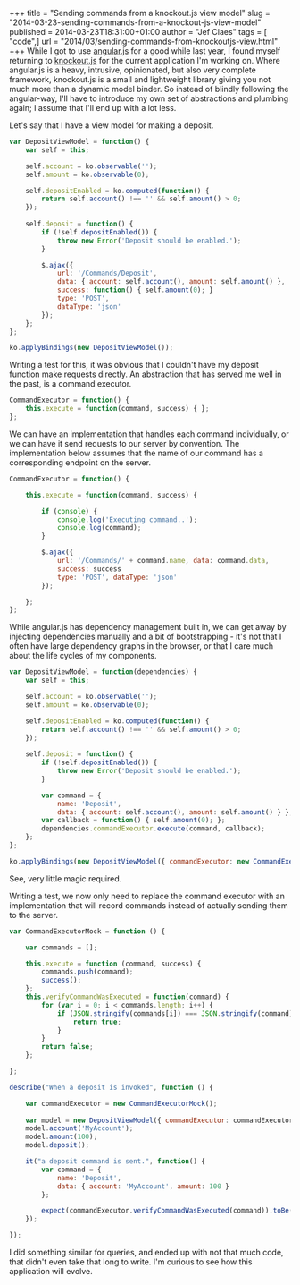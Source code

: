+++
title = "Sending commands from a knockout.js view model"
slug = "2014-03-23-sending-commands-from-a-knockout-js-view-model"
published = 2014-03-23T18:31:00+01:00
author = "Jef Claes"
tags = [ "code",]
url = "2014/03/sending-commands-from-knockoutjs-view.html"
+++
While I got to use [angular.js](http://angularjs.org/) for a good while
last year, I found myself returning to
[knockout.js](http://knockoutjs.com/) for the current application I'm
working on. Where angular.js is a heavy, intrusive, opinionated, but
also very complete framework, knockout.js is a small and lightweight
library giving you not much more than a dynamic model binder. So instead
of blindly following the angular-way, I'll have to introduce my own set
of abstractions and plumbing again; I assume that I'll end up with a lot
less.  
  
Let's say that I have a view model for making a deposit.

```js
var DepositViewModel = function() {
    var self = this;

    self.account = ko.observable('');
    self.amount = ko.observable(0);

    self.depositEnabled = ko.computed(function() {
        return self.account() !== '' && self.amount() > 0;
    });
    
    self.deposit = function() {
        if (!self.depositEnabled()) {
            throw new Error('Deposit should be enabled.');
        }

        $.ajax({ 
            url: '/Commands/Deposit', 
            data: { account: self.account(), amount: self.amount() }, 
            success: function() { self.amount(0); }
            type: 'POST', 
            dataType: 'json' 
        });
    };
};

ko.applyBindings(new DepositViewModel());
```

Writing a test for this, it was obvious that I couldn't have my deposit
function make requests directly. An abstraction that has served me well
in the past, is a command executor. 

```js
CommandExecutor = function() {
    this.execute = function(command, success) { };
};
```

We can have an implementation that handles each command individually, or
we can have it send requests to our server by convention. The
implementation below assumes that the name of our command has a
corresponding endpoint on the server. 

```js
CommandExecutor = function() {

    this.execute = function(command, success) {

        if (console) {
            console.log('Executing command..');
            console.log(command);
        }

        $.ajax({ 
            url: '/Commands/' + command.name, data: command.data, 
            success: success
            type: 'POST', dataType: 'json' 
        });

    };
};
```

While angular.js has dependency management built in, we can get away by
injecting dependencies manually and a bit of bootstrapping - it's not
that I often have large dependency graphs in the browser, or that I care
much about the life cycles of my components.

```js
var DepositViewModel = function(dependencies) {
    var self = this;

    self.account = ko.observable('');
    self.amount = ko.observable(0);

    self.depositEnabled = ko.computed(function() {
        return self.account() !== '' && self.amount() > 0;
    });
    
    self.deposit = function() {
        if (!self.depositEnabled()) {
            throw new Error('Deposit should be enabled.');
        }

        var command = { 
            name: 'Deposit', 
            data: { account: self.account(), amount: self.amount() } };
        var callback = function() { self.amount(0); };
        dependencies.commandExecutor.execute(command, callback);
    };
};

ko.applyBindings(new DepositViewModel({ commandExecutor: new CommandExecutor() }));
```

See, very little magic required.  
  
Writing a test, we now only need to replace the command executor with an
implementation that will record commands instead of actually sending
them to the server.

```js
var CommandExecutorMock = function () {

    var commands = [];

    this.execute = function (command, success) {
        commands.push(command);
        success();
    };
    this.verifyCommandWasExecuted = function(command) {
        for (var i = 0; i < commands.length; i++) {
            if (JSON.stringify(commands[i]) === JSON.stringify(command)) {
                return true;                        
            }
        }
        return false;
    };

};

describe("When a deposit is invoked", function () {

    var commandExecutor = new CommandExecutorMock();
    
    var model = new DepositViewModel({ commandExecutor: commandExecutor });
    model.account('MyAccount');
    model.amount(100);
    model.deposit();

    it("a deposit command is sent.", function() {
        var command = {
            name: 'Deposit', 
            data: { account: 'MyAccount', amount: 100 }
        };

        expect(commandExecutor.verifyCommandWasExecuted(command)).toBe(true);
    });  

});
```

I did something similar for queries, and ended up with not that much
code, that didn't even take that long to write. I'm curious to see how
this application will evolve.
